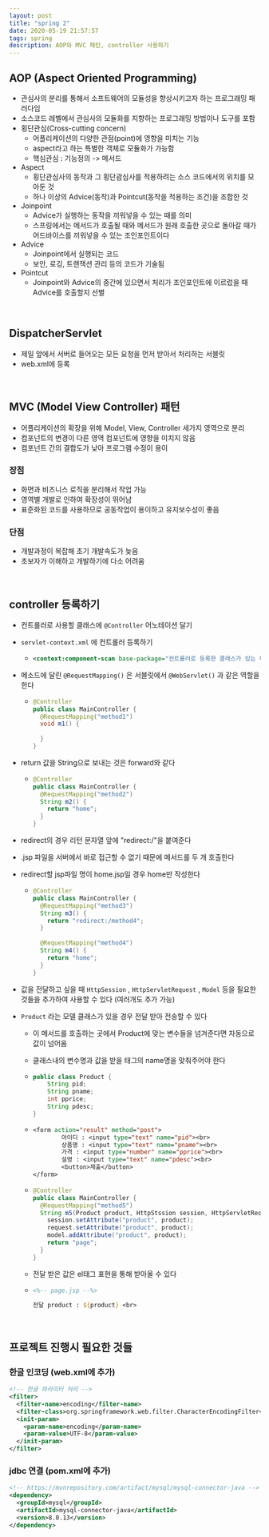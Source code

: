 ```yaml
---
layout: post
title: "spring 2"
date: 2020-05-19 21:57:57
tags: spring
description: AOP와 MVC 패턴, controller 사용하기
---
```


## AOP (Aspect Oriented Programming)

- 관심사의 분리를 통해서 소프트웨어의 모듈성을 향상시키고자 하는 프로그래밍 패러다임
- 소스코드 레벨에서 관심사의 모듈화를 지향하는 프로그래밍 방법이나 도구를 포함
- 횡단관심(Cross-cutting concern) 
  - 어플리케이션의 다양한 관점(point)에 영향을 미치는 기능
  - aspect라고 하는 특별한 객체로 모듈화가 가능함
  - 핵심관심 : 기능정의 -> 메서드
- Aspect
  - 횡단관심사의 동작과 그 횡단괌심사를 적용하려는 소스 코드에서의 위치를 모아둔 것
  - 하나 이상의 Advice(동작)과 Pointcut(동작을 적용하는 조건)을 조합한 것
- Joinpoint
  - Advice가 실행하는 동작을 끼워넣을 수 있는 때를 의미
  - 스프링에서는 메서드가 호출될 때와 메서드가 원래 호출한 곳으로 돌아갈 때가 어드바이스를 끼워넣을 수 있는 조인포인트이다
- Advice
  - Joinpoint에서 실행되는 코드
  - 보안, 로깅, 트랜잭션 관리 등의 코드가 기술됨
- Pointcut
  - Joinpoint와 Advice의 중간에 있으면서 처리가 조인포인트에 이르렀을 때 Advice를 호출할지 선별

<br>

## DispatcherServlet

- 제일 앞에서 서버로 들어오는 모든 요청을 먼저 받아서 처리하는 서블릿
- web.xml에 등록

<br>

## MVC (Model View Controller) 패턴

- 어플리케이션의 확장을 위해 Model, View, Controller 세가지 영역으로 분리
- 컴포넌트의 변경이 다른 영역 컴포넌트에 영향을 미치지 않음
- 컴포넌트 간의 결합도가 낮아 프로그램 수정이 용이



### 장점

- 화면과 비즈니스 로직을 분리해서 작업 가능
- 영역별 개발로 인하여 확장성이 뛰어남
- 표준화된 코드를 사용하므로 공동작업이 용이하고 유지보수성이 좋음



### 단점

- 개발과정이 복잡해 초기 개발속도가 늦음
- 초보자가 이해하고 개발하기에 다소 어려움

<br>

## controller 등록하기

- 컨트롤러로 사용할 클래스에 `@Controller` 어노테이션 달기

- `servlet-context.xml` 에 컨트롤러 등록하기

  - ```xml
    <context:component-scan base-package="컨트롤러로 등록한 클래스가 있는 패키지명"></context:component-scan>
    ```

- 메소드에 달린 `@RequestMapping()` 은 서블릿에서 `@WebServlet()` 과 같은 역할을 한다

  - ```java
    @Controller
    public class MainController {
      @RequestMapping("method1")
      void m1() {
        
      }
    }
    ```

- return 값을 String으로 보내는 것은 forward와 같다

  - ```java
    @Controller
    public class MainController {
      @RequestMapping("method2")
      String m2() {
        return "home";
      }
    }
    ```

- redirect의 경우 리턴 문자열 앞에 "redirect:/"을 붙여준다

- .jsp 파일을 서버에서 바로 접근할 수 없기 때문에 메서드를 두 개 호출한다

- redirect할 jsp파일 명이 home.jsp일 경우 home만 작성한다

  - ```java
    @Controller
    public class MainController {
      @RequestMapping("method3")
      String m3() {
        return "redirect:/method4";
      }
      
      @RequestMapping("method4")
      String m4() {
        return "home";
      }
    }
    ```

- 값을 전달하고 싶을 때 `HttpSession` , `HttpServletRequest` , `Model` 등을 필요한 것들을 추가하여 사용할 수 있다 (여러개도 추가 가능)

- `Product` 라는 모델 클래스가 있을 경우 전달 받아 전송할 수 있다

  - 이 메서드를 호출하는 곳에서 Product에 맞는 변수들을 넘겨준다면 자동으로 값이 넘어옴 

  - 클래스내의 변수명과 값을 받을 태그의 name명을 맞춰주어야 한다

  - ```java
    public class Product {
    	String pid;
    	String pname;
    	int pprice;
    	String pdesc;
    }
    ```

  - ```jsp
    <form action="result" method="post">
    		아이디 : <input type="text" name="pid"><br> 
    		상품명 : <input type="text" name="pname"><br>
    		가격 : <input type="number" name="pprice"><br>
    		설명 : <input type="text" name="pdesc"><br>
    		<button>제출</button>
    </form>
    ```

  - ```java
    @Controller
    public class MainController {
      @RequestMapping("method5")
      String m5(Product product, HttpStssion session, HttpServletRequest request, Model model) {
        session.setAttribute("product", product);
        request.setAttribute("product", product);
        model.addAttribute("product", product);
        return "page";
      }
    }
    ```

  - 전달 받은 값은 el태그 표현을 통해 받아올 수 있다

  - ```jsp
    <%-- page.jsp --%>
    
    전달 product : ${product} <br>
    ```

<br>

## 프로젝트 진행시 필요한 것들

### 한글 인코딩 (web.xml에 추가)

```xml
<!-- 한글 파라미터 처리 -->
<filter>
  <filter-name>encoding</filter-name>
  <filter-class>org.springframework.web.filter.CharacterEncodingFilter</filter-class>
  <init-param>
    <param-name>encoding</param-name>
    <param-value>UTF-8</param-value>
  </init-param>
</filter>
```



### jdbc 연결 (pom.xml에 추가)

```xml
<!-- https://mvnrepository.com/artifact/mysql/mysql-connector-java -->
<dependency>
  <groupId>mysql</groupId>
  <artifactId>mysql-connector-java</artifactId>
  <version>8.0.13</version>
</dependency>
```





